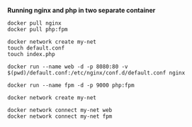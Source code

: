 **Running nginx and php in two separate container**  


`docker pull nginx`  
`docker pull php:fpm`  

`docker network create my-net`    
`touch default.conf`  
`touch index.php`

`docker run --name web -d -p 8080:80 -v $(pwd)/default.conf:/etc/nginx/conf.d/default.conf nginx`  

`docker run --name fpm -d -p 9000 php:fpm`  

`docker network create my-net`  

`docker network connect my-net web`    
`docker network connect my-net fpm`  
